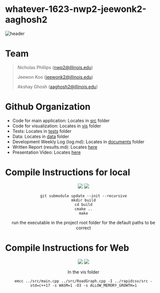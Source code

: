 # whatever-1623-nwp2-jeewonk2-aaghosh2

![header](https://capsule-render.vercel.app/api?type=soft&&color=timeAuto&height=200&section=header&text=US%20Road%20Map&fontSize=60&fontAlignY=43&desc=+What+is+the+most+efficient+way+to+traverse+the+United+States+by+road?&descAlign=50&descAlignY=70&animation=twinkling)


# Team 
> Nicholas Phillips (nwp2@illinois.edu)
>
> Jeewon Koo (jeewonk2@illinois.edu)
> 
> Akshay Ghosh (aaghosh2@illinois.edu)


# Github Organization 
- Code for main application: Locates in [src](https://github-dev.cs.illinois.edu/hdeep2/whatever-1623-nwp2-jeewonk2-aaghosh2/tree/main/src) folder
- Code for visualization: Locates in [vis](https://github-dev.cs.illinois.edu/hdeep2/whatever-1623-nwp2-jeewonk2-aaghosh2/tree/main/vis) folder
- Tests: Locates in [tests](https://github-dev.cs.illinois.edu/hdeep2/whatever-1623-nwp2-jeewonk2-aaghosh2/tree/main/tests) folder
- Data: Locates in [data](https://github-dev.cs.illinois.edu/hdeep2/whatever-1623-nwp2-jeewonk2-aaghosh2/tree/main/data) folder
- Development Weekly Log (log.md): Locates in [documents](https://github-dev.cs.illinois.edu/hdeep2/whatever-1623-nwp2-jeewonk2-aaghosh2/tree/main/documents) folder
- Written Report (results.md): Locates [here](https://github-dev.cs.illinois.edu/hdeep2/whatever-1623-nwp2-jeewonk2-aaghosh2/blob/main/documents/results.md)
- Presentation Video: Locates [here](https://drive.google.com/file/d/1BGJcbniiKzRWmkzaajew9BuRUCyQTONr/view?usp=sharing)


# Compile Instructions for local

<div align=center>

<img src="https://img.shields.io/badge/Windows-0078D6?style=for-the-badge&logo=Windows&logoColor=white"> <img src="https://img.shields.io/badge/mac%20OS-000000?style=for-the-badge&logo=MacOS&logoColor=white"> 

```
git submodule update --init --recursive
mkdir build
cd build
cmake ..
make
```

run the executable in the project root folder for the default paths to be correct

</div>

# Compile Instructions for Web

<div align=center>

<img src="https://img.shields.io/badge/Windows-0078D6?style=for-the-badge&logo=Windows&logoColor=white"> <img src="https://img.shields.io/badge/mac%20OS-000000?style=for-the-badge&logo=MacOS&logoColor=white">

In the vis folder
```
emcc ../src/main.cpp ../src/RoadGraph.cpp -I ../rapidcsv/src -std=c++17 -s WASM=1 -O3 -s ALLOW_MEMORY_GROWTH=1
```

